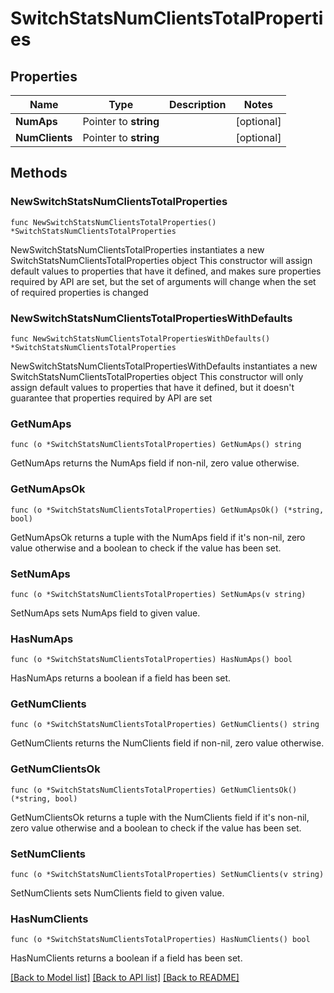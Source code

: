 # SwitchStatsNumClientsTotalProperties

## Properties

Name | Type | Description | Notes
------------ | ------------- | ------------- | -------------
**NumAps** | Pointer to **string** |  | [optional] 
**NumClients** | Pointer to **string** |  | [optional] 

## Methods

### NewSwitchStatsNumClientsTotalProperties

`func NewSwitchStatsNumClientsTotalProperties() *SwitchStatsNumClientsTotalProperties`

NewSwitchStatsNumClientsTotalProperties instantiates a new SwitchStatsNumClientsTotalProperties object
This constructor will assign default values to properties that have it defined,
and makes sure properties required by API are set, but the set of arguments
will change when the set of required properties is changed

### NewSwitchStatsNumClientsTotalPropertiesWithDefaults

`func NewSwitchStatsNumClientsTotalPropertiesWithDefaults() *SwitchStatsNumClientsTotalProperties`

NewSwitchStatsNumClientsTotalPropertiesWithDefaults instantiates a new SwitchStatsNumClientsTotalProperties object
This constructor will only assign default values to properties that have it defined,
but it doesn't guarantee that properties required by API are set

### GetNumAps

`func (o *SwitchStatsNumClientsTotalProperties) GetNumAps() string`

GetNumAps returns the NumAps field if non-nil, zero value otherwise.

### GetNumApsOk

`func (o *SwitchStatsNumClientsTotalProperties) GetNumApsOk() (*string, bool)`

GetNumApsOk returns a tuple with the NumAps field if it's non-nil, zero value otherwise
and a boolean to check if the value has been set.

### SetNumAps

`func (o *SwitchStatsNumClientsTotalProperties) SetNumAps(v string)`

SetNumAps sets NumAps field to given value.

### HasNumAps

`func (o *SwitchStatsNumClientsTotalProperties) HasNumAps() bool`

HasNumAps returns a boolean if a field has been set.

### GetNumClients

`func (o *SwitchStatsNumClientsTotalProperties) GetNumClients() string`

GetNumClients returns the NumClients field if non-nil, zero value otherwise.

### GetNumClientsOk

`func (o *SwitchStatsNumClientsTotalProperties) GetNumClientsOk() (*string, bool)`

GetNumClientsOk returns a tuple with the NumClients field if it's non-nil, zero value otherwise
and a boolean to check if the value has been set.

### SetNumClients

`func (o *SwitchStatsNumClientsTotalProperties) SetNumClients(v string)`

SetNumClients sets NumClients field to given value.

### HasNumClients

`func (o *SwitchStatsNumClientsTotalProperties) HasNumClients() bool`

HasNumClients returns a boolean if a field has been set.


[[Back to Model list]](../README.md#documentation-for-models) [[Back to API list]](../README.md#documentation-for-api-endpoints) [[Back to README]](../README.md)


